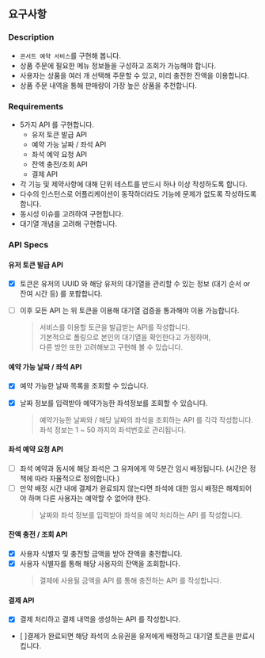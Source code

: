 ## 요구사항

### Description

- `콘서트 예약 서비스`를 구현해 봅니다.
- 상품 주문에 필요한 메뉴 정보들을 구성하고 조회가 가능해야 합니다.
- 사용자는 상품을 여러 개 선택해 주문할 수 있고, 미리 충전한 잔액을 이용합니다.
- 상품 주문 내역을 통해 판매량이 가장 높은 상품을 추천합니다.

### Requirements

- 5가지 API 를 구현합니다.
    - 유저 토큰 발급 API
    - 예약 가능 날짜 / 좌석 API
    - 좌석 예약 요청 API
    - 잔액 충전/조회 API
    - 결제 API
- 각 기능 및 제약사항에 대해 단위 테스트를 반드시 하나 이상 작성하도록 합니다.
- 다수의 인스턴스로 어플리케이션이 동작하더라도 기능에 문제가 없도록 작성하도록 합니다.
- 동시성 이슈를 고려하여 구현합니다.
- 대기열 개념을 고려해 구현합니다.

### API Specs

#### **유저 토큰 발급 API**

- [x] 토큰은 유저의 UUID 와 해당 유저의 대기열을 관리할 수 있는 정보 (대기 순서 or 잔여 시간 등) 를 포함합니다.
- [ ] 이후 모든 API 는 위 토큰을 이용해 대기열 검증을 통과해야 이용 가능합니다.

  > 서비스를 이용할 토큰을 발급받는 API를 작성합니다.   
  > 기본적으로 폴링으로 본인의 대기열을 확인한다고 가정하며,  
  > 다른 방안 또한 고려해보고 구현해 볼 수 있습니다.

#### **예약 가능 날짜 / 좌석 API**

- [x] 예약 가능한 날짜 목록을 조회할 수 있습니다.
- [x] 날짜 정보를 입력받아 예약가능한 좌석정보를 조회할 수 있습니다.
  > 예약가능한 날짜와 / 해당 날짜의 좌석을 조회하는 API 를 각각 작성합니다.  
  > 좌석 정보는 1 ~ 50 까지의 좌석번호로 관리됩니다.


#### **좌석 예약 요청 API**

- [ ] 좌석 예약과 동시에 해당 좌석은 그 유저에게 약 5분간 임시 배정됩니다. (시간은 정책에 따라 자율적으로 정의합니다.)
- [ ] 만약 배정 시간 내에 결제가 완료되지 않는다면 좌석에 대한 임시 배정은 해제되어야 하며 다른 사용자는 예약할 수 없어야 한다.
  > 날짜와 좌석 정보를 입력받아 좌석을 예약 처리하는 API 를 작성합니다.

#### **잔액 충전 / 조회 API**

- [x] 사용자 식별자 및 충전할 금액을 받아 잔액을 충전합니다.
- [x] 사용자 식별자를 통해 해당 사용자의 잔액을 조회합니다.
  > 결제에 사용될 금액을 API 를 통해 충전하는 API 를 작성합니다.

#### **결제 API**

- [x] 결제 처리하고 결제 내역을 생성하는 API 를 작성합니다.
- [ ]결제가 완료되면 해당 좌석의 소유권을 유저에게 배정하고 대기열 토큰을 만료시킵니다.
